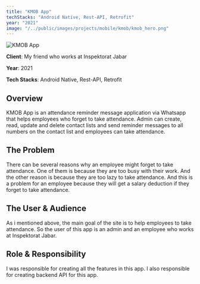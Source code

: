 ```yaml
---
title: "KMOB App"
techStacks: "Android Native, Rest-API, Retrofit"
year: "2021"
image: "/../public/images/projects/mobile/kmob/kmob_hero.png"
---
```


![KMOB App](/images/projects/mobile/kmob/kmob_hero.png)

**Client**: My friend who works at Inspektorat Jabar

**Year**: 2021

**Tech Stacks**: Android Native, Rest-API, Retrofit

## Overview

KMOB App is an attendance reminder message application via Whatsapp that helps employees who forget to take attendance. Admin can create, read, update and delete contact lists and send reminder messages to all numbers on the contact list and employees can take attendance.

## The Problem

There can be several reasons why an employee might forget to take attendance. One of them is because they are too busy with their work. And the other reason is because they are too lazy to take attendance. And this is a problem for an employee because they will get a salary deduction if they forget to take attendance.

## The User & Audience

As i mentioned above, the main goal of the site is to help employees to take attendance. So the user of this app is an admin and an employee who works at Inspektorat Jabar.

## Role & Responsibility

I was responsible for creating all the features in this app. I also responsible for creating backend API for this app.
